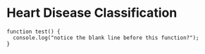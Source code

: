 # Heart Disease Classification

```
function test() {
  console.log("notice the blank line before this function?");
}
```
